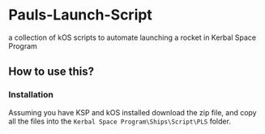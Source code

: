 # Pauls-Launch-Script
a collection of kOS scripts to automate launching a rocket in Kerbal Space Program

## How to use this?

### Installation
Assuming you have KSP and kOS installed download the zip file, and copy all the files into the `Kerbal Space Program\Ships\Script\PLS` folder.
